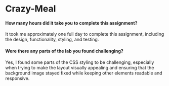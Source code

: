 # Crazy-Meal

#### How many hours did it take you to complete this assignment?

It took me approximately one full day to complete this assignment, including the design, functionality, styling, and testing.

#### Were there any parts of the lab you found challenging?

Yes, I found some parts of the CSS styling to be challenging, especially when trying to make the layout visually appealing and ensuring that the background image stayed fixed while keeping other elements readable and responsive.

